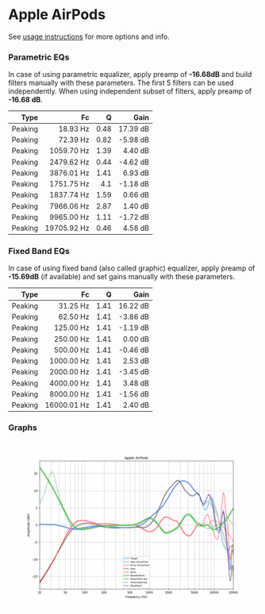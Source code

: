 # Apple AirPods
See [usage instructions](https://github.com/jaakkopasanen/AutoEq#usage) for more options and info.

### Parametric EQs
In case of using parametric equalizer, apply preamp of **-16.68dB** and build filters manually
with these parameters. The first 5 filters can be used independently.
When using independent subset of filters, apply preamp of **-16.68 dB**.

| Type    | Fc          |    Q | Gain     |
|--------:|------------:|-----:|---------:|
| Peaking | 18.93 Hz    | 0.48 | 17.39 dB |
| Peaking | 72.39 Hz    | 0.82 | -5.98 dB |
| Peaking | 1059.70 Hz  | 1.39 | 4.40 dB  |
| Peaking | 2479.62 Hz  | 0.44 | -4.62 dB |
| Peaking | 3876.01 Hz  | 1.41 | 6.93 dB  |
| Peaking | 1751.75 Hz  | 4.1  | -1.18 dB |
| Peaking | 1837.74 Hz  | 1.59 | 0.66 dB  |
| Peaking | 7966.06 Hz  | 2.87 | 1.40 dB  |
| Peaking | 9965.00 Hz  | 1.11 | -1.72 dB |
| Peaking | 19705.92 Hz | 0.46 | 4.58 dB  |

### Fixed Band EQs
In case of using fixed band (also called graphic) equalizer, apply preamp of **-15.69dB**
(if available) and set gains manually with these parameters.

| Type    | Fc          |    Q | Gain     |
|--------:|------------:|-----:|---------:|
| Peaking | 31.25 Hz    | 1.41 | 16.22 dB |
| Peaking | 62.50 Hz    | 1.41 | -3.86 dB |
| Peaking | 125.00 Hz   | 1.41 | -1.19 dB |
| Peaking | 250.00 Hz   | 1.41 | 0.00 dB  |
| Peaking | 500.00 Hz   | 1.41 | -0.46 dB |
| Peaking | 1000.00 Hz  | 1.41 | 2.53 dB  |
| Peaking | 2000.00 Hz  | 1.41 | -3.45 dB |
| Peaking | 4000.00 Hz  | 1.41 | 3.48 dB  |
| Peaking | 8000.00 Hz  | 1.41 | -1.56 dB |
| Peaking | 16000.01 Hz | 1.41 | 2.40 dB  |

### Graphs
![](./Apple%20AirPods.png)